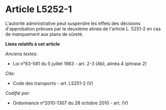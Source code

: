 # Article L5252-1

L'autorité administrative peut suspendre les effets des décisions d'approbation prévues par le deuxième alinéa de l'article
L. 5251-2 en cas de manquement aux plans de sûreté.

**Liens relatifs à cet article**

_Anciens textes_:

  - Loi n°83-581 du 5 juillet 1983 - art. 2-3 (Ab), alinéa 4 (phrase 2)

_Cite_:

  - Code des transports - art. L5251-2 (V)

_Codifié par_:

  - Ordonnance n°2010-1307 du 28 octobre 2010 - art. (V)
